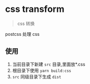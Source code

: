 # css transform

> css 转换

postcss 处理 css

## 使用

1. 当前目录下新建 `src` 目录,里面放\*.css
2. 根目录下使用 `yarn build:css`
3. `src` 同级目录下生成 `dist`
